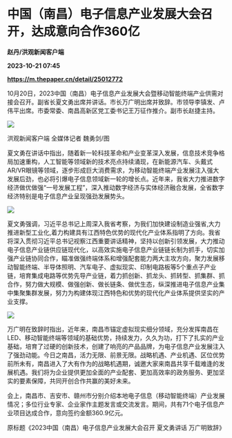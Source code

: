 # 中国（南昌）电子信息产业发展大会召开，达成意向合作360亿
**赵丹/洪观新闻客户端**

**2023-10-21 07:45**

**https://m.thepaper.cn/detail/25012772**

10月20日，2023中国（南昌）电子信息产业发展大会暨移动智能终端产业供需对接会召开。副省长夏文勇出席并讲话。市长万广明出席并致辞。市领导李镇发、卢伟平出席。市委常委、南昌高新区党工委书记王万征作推介。副市长赵捷主持。

![](https://imagecloud.thepaper.cn/thepaper/image/275/60/616.jpg)

洪观新闻客户端 全媒体记者 魏勇剑/图

夏文勇在讲话中指出，随着新一轮科技革命和产业变革深入发展，信息技术竞争格局加速重构，人工智能等领域新的技术亮点持续涌现，在新能源汽车、头戴式AR/VR眼镜等领域，逐步形成巨大消费需求，为移动智能终端产业发展注入强大发展后劲，也必将引爆电子信息领域新一轮的增长点。近年来，我省大力推进数字经济做优做强“一号发展工程”，深入推动数字经济与实体经济融合发展，全省数字经济特别是电子信息产业呈现强劲发展势头。

![](https://imagecloud.thepaper.cn/thepaper/image/275/60/617.jpg)

夏文勇强调，习近平总书记上周深入我省考察，为我们加快建设制造业强省,大力推进新型工业化,着力构建具有江西特色优势的现代化产业体系指明了方向。我省将深入贯彻习近平总书记视察江西重要讲话精神，坚持以创新引领发展，大力推动电子信息产业链供应链现代化，以高效实施电子信息产业链链长制为抓手，切实加强产业链协同合作，瞄准做强终端体系和增强配套能力两大主攻方向，聚力发展移动智能终端、半导体照明、汽车电子、虚拟现实、印制电路板等5个重点子产业链，培育集成电路等优势先导产业链，着力抓创新、抓龙头、抓转型、抓集群、抓合作，努力做大规模、做强创新、做长链条、做优生态，纵深推进电子信息产业集中集聚集群发展，努力为构建体现江西特色和优势的现代化产业体系提供坚实的产业支撑。

![](https://imagecloud.thepaper.cn/thepaper/image/275/60/618.jpg)

万广明在致辞时指出，近年来，南昌市锚定虚拟现实细分领域，充分发挥南昌在LED、移动智能终端等领域的基础优势，持续发力，久久为功，打下了扎实的产业基础，培育了过硬的创新技术，创建了响亮的产品品牌，为电子信息产业发展注入了强劲动能。今日之南昌，活力无限、前景无限。战略机遇、产业机遇、区位优势前所未有，南昌进入了大有作为的战略机遇期，诚邀大家来南昌共享千载难逢的发展机遇。我们将为企业提供更加全面的产业配套、更加高效率的政务服务、更加坚实的要素保障，共同开创合作共赢的美好未来。

会上，南昌市、吉安市、赣州市分别介绍本地电子信息（移动智能终端）产业发展情况；多位行业专家、企业家作主题发言或交流发言。期间，共有71个电子信息产业项目达成合作，意向签约金额360.9亿元。

原标题《2023中国（南昌）电子信息产业发展大会召开 夏文勇讲话 万广明致辞》
